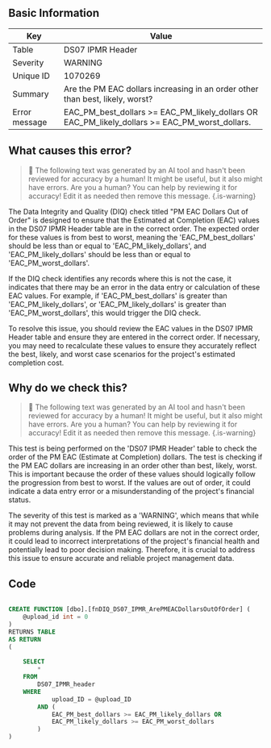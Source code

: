 ## Basic Information
| Key         | Value          |
|-------------|----------------|
| Table       | DS07 IPMR Header |
| Severity    | WARNING |
| Unique ID   | 1070269   |
| Summary     | Are the PM EAC dollars increasing in an order other than best, likely, worst? |
| Error message | EAC_PM_best_dollars >= EAC_PM_likely_dollars OR EAC_PM_likely_dollars >= EAC_PM_worst_dollars. |

## What causes this error?

> :robot: The following text was generated by an AI tool and hasn't been reviewed for accuracy by a human! It might be useful, but it also might have errors. Are you a human? You can help by reviewing it for accuracy! Edit it as needed then remove this message.
{.is-warning}

The Data Integrity and Quality (DIQ) check titled "PM EAC Dollars Out of Order" is designed to ensure that the Estimated at Completion (EAC) values in the DS07 IPMR Header table are in the correct order. The expected order for these values is from best to worst, meaning the 'EAC_PM_best_dollars' should be less than or equal to 'EAC_PM_likely_dollars', and 'EAC_PM_likely_dollars' should be less than or equal to 'EAC_PM_worst_dollars'.

If the DIQ check identifies any records where this is not the case, it indicates that there may be an error in the data entry or calculation of these EAC values. For example, if 'EAC_PM_best_dollars' is greater than 'EAC_PM_likely_dollars', or 'EAC_PM_likely_dollars' is greater than 'EAC_PM_worst_dollars', this would trigger the DIQ check.

To resolve this issue, you should review the EAC values in the DS07 IPMR Header table and ensure they are entered in the correct order. If necessary, you may need to recalculate these values to ensure they accurately reflect the best, likely, and worst case scenarios for the project's estimated completion cost.
## Why do we check this?

> :robot: The following text was generated by an AI tool and hasn't been reviewed for accuracy by a human! It might be useful, but it also might have errors. Are you a human? You can help by reviewing it for accuracy! Edit it as needed then remove this message.
{.is-warning}

This test is being performed on the 'DS07 IPMR Header' table to check the order of the PM EAC (Estimate at Completion) dollars. The test is checking if the PM EAC dollars are increasing in an order other than best, likely, worst. This is important because the order of these values should logically follow the progression from best to worst. If the values are out of order, it could indicate a data entry error or a misunderstanding of the project's financial status.

The severity of this test is marked as a 'WARNING', which means that while it may not prevent the data from being reviewed, it is likely to cause problems during analysis. If the PM EAC dollars are not in the correct order, it could lead to incorrect interpretations of the project's financial health and potentially lead to poor decision making. Therefore, it is crucial to address this issue to ensure accurate and reliable project management data.
## Code

```sql

CREATE FUNCTION [dbo].[fnDIQ_DS07_IPMR_ArePMEACDollarsOutOfOrder] (
	@upload_id int = 0
)
RETURNS TABLE
AS RETURN
(
	
	SELECT 
		*
	FROM
		DS07_IPMR_header
	WHERE
			upload_ID = @upload_ID
		AND (
			EAC_PM_best_dollars >= EAC_PM_likely_dollars OR 
			EAC_PM_likely_dollars >= EAC_PM_worst_dollars
		)
)
```
